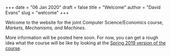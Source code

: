 +++
date = "06 Jan 2020"
draft = false
title = "Welcome"
author = "David Evans"
slug = "welcome"
+++

Welcome to the website for the joint Computer Science/Economics
course, _Markets, Mechanisms, and Machines_.

More information will be posted here soon. For
now, you can get a rough idea what the course will be like by looking
at the [Spring 2019 version of the course](/s19).



 

